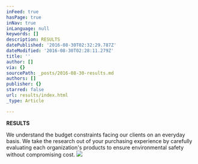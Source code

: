 ```yaml
---
inFeed: true
hasPage: true
inNav: true
inLanguage: null
keywords: []
description: RESULTS
datePublished: '2016-08-30T02:32:29.787Z'
dateModified: '2016-08-30T02:28:11.279Z'
title: ''
author: []
via: {}
sourcePath: _posts/2016-08-30-results.md
authors: []
publisher: {}
starred: false
url: results/index.html
_type: Article

---
```

**RESULTS**

We understand the budget constraints facing our clients on an everyday basis.  We take the research out of your purchasing experience by carefully evaluating each organization's products  to ensure environmental safety without compromising cost.  ![](https://the-grid-user-content.s3-us-west-2.amazonaws.com/e26a5fb4-ed2c-4bb5-9f4e-c08b61b1c7de.jpg)